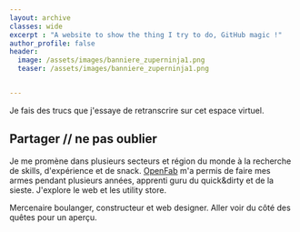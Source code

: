```yaml
---
layout: archive
classes: wide
excerpt : "A website to show the thing I try to do, GitHub magic !"
author_profile: false
header:
  image: /assets/images/banniere_zuperninja1.png
  teaser: /assets/images/banniere_zuperninja1.png


---
```


Je fais des trucs que j'essaye de retranscrire sur cet espace virtuel.

## Partager // ne pas oublier

Je me promène dans plusieurs secteurs et région du monde à la recherche de skills, d'expérience et de snack.
[OpenFab](http://openfab.be) m'a permis de faire mes armes pendant plusieurs années, apprenti guru du quick&dirty et de la sieste. J'explore le web et les utility store.

Mercenaire boulanger, constructeur et web designer. Aller voir du côté des quêtes pour un aperçu.
